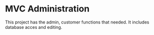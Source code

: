 # MVC Administration
 This project has the admin, customer functions that needed. It includes database acces and editing.
